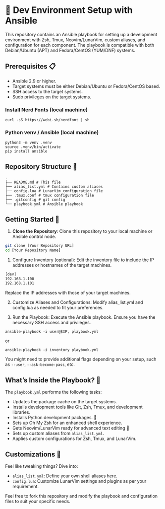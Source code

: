 # 🚀 Dev Environment Setup with Ansible

This repository contains an Ansible playbook for setting up a development environment with Zsh, Tmux, Neovim/LunarVim, custom aliases, and configuration for each component. The playbook is compatible with both Debian/Ubuntu (APT) and Fedora/CentOS (YUM/DNF) systems.

## Prerequisites 📋

- Ansible 2.9 or higher.
- Target systems must be either Debian/Ubuntu or Fedora/CentOS based.
- SSH access to the target systems.
- Sudo privileges on the target systems.

### Install Nerd Fonts (local machine)
```
curl -sS https://webi.sh/nerdfont | sh    
```

### Python venv / Ansible (local machine)
```
python3 -m venv .venv   
source .venv/bin/activate
pip install ansible
```

## Repository Structure 📂
```
.
├── README.md # This file
├── alias_list.yml # Contains custom aliases
├── config.lua # LunarVim configuration file
├── .tmux.conf # tmux configuration file
├── .gitconfig # git config 
└── playbook.yml # Ansible playbook
```

## Getting Started 🚦

1. **Clone the Repository**: Clone this repository to your local machine or Ansible control node.

```bash
git clone [Your Repository URL]
cd [Your Repository Name]
```
1. Configure Inventory (optional): Edit the inventory file to include the IP addresses or hostnames of the target machines.

```bash
[dev]
192.168.1.100
192.168.1.101
```
Replace the IP addresses with those of your target machines.

2. Customize Aliases and Configurations: Modify alias_list.yml and config.lua as needed to fit your preferences.

3. Run the Playbook: Execute the Ansible playbook. Ensure you have the necessary SSH access and privileges.

```
ansible-playbook -i user@$IP, playbook.yml
```
or 
```
ansible-playbook -i inventory playbook.yml
```
You might need to provide additional flags depending on your setup, such as `--user`, `--ask-become-pass`, etc.

## What’s Inside the Playbook? 🧰

The `playbook.yml` performs the following tasks:

- Updates the package cache on the target systems.
- Installs development tools like Git, Zsh, Tmux, and development libraries.
- Installs Python development packages. 🐍
- Sets up Oh My Zsh for an enhanced shell experience.
- Gets Neovim/LunarVim ready for advanced text editing 📝
- Sets up custom aliases from `alias_list.yml`.
- Applies custom configurations for Zsh, Tmux, and LunarVim.

## Customizations 🎨

Feel like tweaking things? Dive into:

- `alias_list.yml`: Define your own shell aliases here.
- `config.lua`: Customize LunarVim settings and plugins as per your requirement.

Feel free to fork this repository and modify the playbook and configuration files to suit your specific needs.
